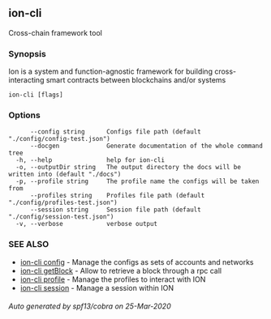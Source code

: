 ## ion-cli

Cross-chain framework tool

### Synopsis

Ion is a system and function-agnostic framework for building cross-interacting smart contracts between blockchains and/or systems

```
ion-cli [flags]
```

### Options

```
      --config string      Configs file path (default "./config/config-test.json")
      --docgen             Generate documentation of the whole command tree
  -h, --help               help for ion-cli
  -o, --outputDir string   The output directory the docs will be written into (default "./docs")
  -p, --profile string     The profile name the configs will be taken from
      --profiles string    Profiles file path (default "./config/profiles-test.json")
      --session string     Session file path (default "./config/session-test.json")
  -v, --verbose            verbose output
```

### SEE ALSO

* [ion-cli config](ion-cli_config.md)	 - Manage the configs as sets of accounts and networks
* [ion-cli getBlock](ion-cli_getBlock.md)	 - Allow to retrieve a block through a rpc call
* [ion-cli profile](ion-cli_profile.md)	 - Manage the profiles to interact with ION
* [ion-cli session](ion-cli_session.md)	 - Manage a session within ION

###### Auto generated by spf13/cobra on 25-Mar-2020
